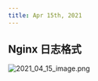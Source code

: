 ```yaml
---
title: Apr 15th, 2021
---
```


## Nginx 日志格式
![2021_04_15_image.png](https://cdn.logseq.com/%2F05d785aa-66bd-428c-b16a-3986a54f2e3d14e1fd0f-5c16-4e3d-a57b-363be1c37c402021_04_15_image.png?Expires=4772096520&Signature=Emr8BzqOd-PycoqaVB3xwTLIh2vixj~YIkQH-WWuT4mfqavhaKHJjfezCB2RUDqXZoQ0q2UQ27655CBfkDiOd69iWUUk7bufnXOsl~goJUULkNvvSwfGt6djIsflPd1iBTpq5x-1~1jmvTt8it9i6Dng4c6TTs-GW7WhIcaLOHlz~~GBZyKUJlsmBcAXMVuosBHLpEx31~bajsNITheKzcUHxTJQbyfDjzNmDcCoa6TPFIfYAkThIO9xoQIuC6zGwsqrkRUWdhua9tuoEZpO0ngZct2tTlKZkxWVPCB2iD82snQawK7X5Ep92g7--xahum3jmby~S76PSOpY2Enkvg__&Key-Pair-Id=APKAJE5CCD6X7MP6PTEA)
##
